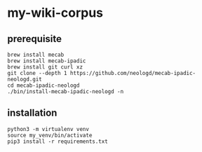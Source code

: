 # my-wiki-corpus

## prerequisite

```
brew install mecab
brew install mecab-ipadic
brew install git curl xz
git clone --depth 1 https://github.com/neologd/mecab-ipadic-neologd.git
cd mecab-ipadic-neologd
./bin/install-mecab-ipadic-neologd -n
```

## installation

```
python3 -m virtualenv venv
source my_venv/bin/activate
pip3 install -r requirements.txt
```
